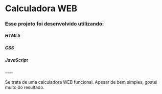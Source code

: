 <h1>Calculadora WEB</h1>
<h3>Esse projeto foi desenvolvido utilizando:</h3>
 <h5>HTML5</h5> 
  <h5>CSS</h5>
  <h5>JavaScript</h5>
----

<p>Se trata de uma calculadora WEB funcional. Apesar de bem simples, gostei muito do resultado.</p>
